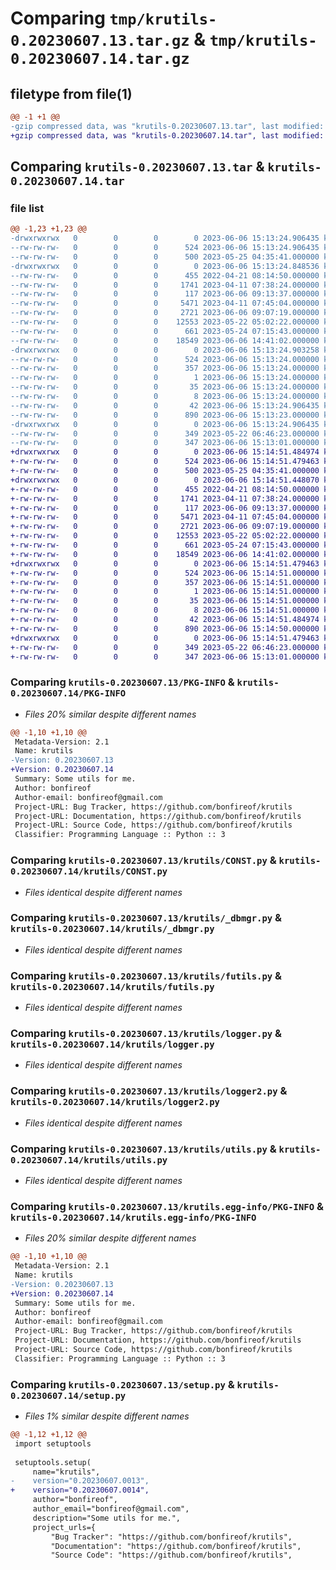 # Comparing `tmp/krutils-0.20230607.13.tar.gz` & `tmp/krutils-0.20230607.14.tar.gz`

## filetype from file(1)

```diff
@@ -1 +1 @@
-gzip compressed data, was "krutils-0.20230607.13.tar", last modified: Tue Jun  6 15:13:24 2023, max compression
+gzip compressed data, was "krutils-0.20230607.14.tar", last modified: Tue Jun  6 15:14:51 2023, max compression
```

## Comparing `krutils-0.20230607.13.tar` & `krutils-0.20230607.14.tar`

### file list

```diff
@@ -1,23 +1,23 @@
-drwxrwxrwx   0        0        0        0 2023-06-06 15:13:24.906435 krutils-0.20230607.13/
--rw-rw-rw-   0        0        0      524 2023-06-06 15:13:24.906435 krutils-0.20230607.13/PKG-INFO
--rw-rw-rw-   0        0        0      500 2023-05-25 04:35:41.000000 krutils-0.20230607.13/README.md
-drwxrwxrwx   0        0        0        0 2023-06-06 15:13:24.848536 krutils-0.20230607.13/krutils/
--rw-rw-rw-   0        0        0      455 2022-04-21 08:14:50.000000 krutils-0.20230607.13/krutils/AppErr.py
--rw-rw-rw-   0        0        0     1741 2023-04-11 07:38:24.000000 krutils-0.20230607.13/krutils/CONST.py
--rw-rw-rw-   0        0        0      117 2023-06-06 09:13:37.000000 krutils-0.20230607.13/krutils/__init__.py
--rw-rw-rw-   0        0        0     5471 2023-04-11 07:45:04.000000 krutils-0.20230607.13/krutils/_dbmgr.py
--rw-rw-rw-   0        0        0     2721 2023-06-06 09:07:19.000000 krutils-0.20230607.13/krutils/futils.py
--rw-rw-rw-   0        0        0    12553 2023-05-22 05:02:22.000000 krutils-0.20230607.13/krutils/logger.py
--rw-rw-rw-   0        0        0      661 2023-05-24 07:15:43.000000 krutils-0.20230607.13/krutils/logger2.py
--rw-rw-rw-   0        0        0    18549 2023-06-06 14:41:02.000000 krutils-0.20230607.13/krutils/utils.py
-drwxrwxrwx   0        0        0        0 2023-06-06 15:13:24.903258 krutils-0.20230607.13/krutils.egg-info/
--rw-rw-rw-   0        0        0      524 2023-06-06 15:13:24.000000 krutils-0.20230607.13/krutils.egg-info/PKG-INFO
--rw-rw-rw-   0        0        0      357 2023-06-06 15:13:24.000000 krutils-0.20230607.13/krutils.egg-info/SOURCES.txt
--rw-rw-rw-   0        0        0        1 2023-06-06 15:13:24.000000 krutils-0.20230607.13/krutils.egg-info/dependency_links.txt
--rw-rw-rw-   0        0        0       35 2023-06-06 15:13:24.000000 krutils-0.20230607.13/krutils.egg-info/requires.txt
--rw-rw-rw-   0        0        0        8 2023-06-06 15:13:24.000000 krutils-0.20230607.13/krutils.egg-info/top_level.txt
--rw-rw-rw-   0        0        0       42 2023-06-06 15:13:24.906435 krutils-0.20230607.13/setup.cfg
--rw-rw-rw-   0        0        0      890 2023-06-06 15:13:23.000000 krutils-0.20230607.13/setup.py
-drwxrwxrwx   0        0        0        0 2023-06-06 15:13:24.906435 krutils-0.20230607.13/test/
--rw-rw-rw-   0        0        0      349 2023-05-22 06:46:23.000000 krutils-0.20230607.13/test/test_futils.py
--rw-rw-rw-   0        0        0      347 2023-06-06 15:13:01.000000 krutils-0.20230607.13/test/test_logger.py
+drwxrwxrwx   0        0        0        0 2023-06-06 15:14:51.484974 krutils-0.20230607.14/
+-rw-rw-rw-   0        0        0      524 2023-06-06 15:14:51.479463 krutils-0.20230607.14/PKG-INFO
+-rw-rw-rw-   0        0        0      500 2023-05-25 04:35:41.000000 krutils-0.20230607.14/README.md
+drwxrwxrwx   0        0        0        0 2023-06-06 15:14:51.448070 krutils-0.20230607.14/krutils/
+-rw-rw-rw-   0        0        0      455 2022-04-21 08:14:50.000000 krutils-0.20230607.14/krutils/AppErr.py
+-rw-rw-rw-   0        0        0     1741 2023-04-11 07:38:24.000000 krutils-0.20230607.14/krutils/CONST.py
+-rw-rw-rw-   0        0        0      117 2023-06-06 09:13:37.000000 krutils-0.20230607.14/krutils/__init__.py
+-rw-rw-rw-   0        0        0     5471 2023-04-11 07:45:04.000000 krutils-0.20230607.14/krutils/_dbmgr.py
+-rw-rw-rw-   0        0        0     2721 2023-06-06 09:07:19.000000 krutils-0.20230607.14/krutils/futils.py
+-rw-rw-rw-   0        0        0    12553 2023-05-22 05:02:22.000000 krutils-0.20230607.14/krutils/logger.py
+-rw-rw-rw-   0        0        0      661 2023-05-24 07:15:43.000000 krutils-0.20230607.14/krutils/logger2.py
+-rw-rw-rw-   0        0        0    18549 2023-06-06 14:41:02.000000 krutils-0.20230607.14/krutils/utils.py
+drwxrwxrwx   0        0        0        0 2023-06-06 15:14:51.479463 krutils-0.20230607.14/krutils.egg-info/
+-rw-rw-rw-   0        0        0      524 2023-06-06 15:14:51.000000 krutils-0.20230607.14/krutils.egg-info/PKG-INFO
+-rw-rw-rw-   0        0        0      357 2023-06-06 15:14:51.000000 krutils-0.20230607.14/krutils.egg-info/SOURCES.txt
+-rw-rw-rw-   0        0        0        1 2023-06-06 15:14:51.000000 krutils-0.20230607.14/krutils.egg-info/dependency_links.txt
+-rw-rw-rw-   0        0        0       35 2023-06-06 15:14:51.000000 krutils-0.20230607.14/krutils.egg-info/requires.txt
+-rw-rw-rw-   0        0        0        8 2023-06-06 15:14:51.000000 krutils-0.20230607.14/krutils.egg-info/top_level.txt
+-rw-rw-rw-   0        0        0       42 2023-06-06 15:14:51.484974 krutils-0.20230607.14/setup.cfg
+-rw-rw-rw-   0        0        0      890 2023-06-06 15:14:50.000000 krutils-0.20230607.14/setup.py
+drwxrwxrwx   0        0        0        0 2023-06-06 15:14:51.479463 krutils-0.20230607.14/test/
+-rw-rw-rw-   0        0        0      349 2023-05-22 06:46:23.000000 krutils-0.20230607.14/test/test_futils.py
+-rw-rw-rw-   0        0        0      347 2023-06-06 15:13:01.000000 krutils-0.20230607.14/test/test_logger.py
```

### Comparing `krutils-0.20230607.13/PKG-INFO` & `krutils-0.20230607.14/PKG-INFO`

 * *Files 20% similar despite different names*

```diff
@@ -1,10 +1,10 @@
 Metadata-Version: 2.1
 Name: krutils
-Version: 0.20230607.13
+Version: 0.20230607.14
 Summary: Some utils for me.
 Author: bonfireof
 Author-email: bonfireof@gmail.com
 Project-URL: Bug Tracker, https://github.com/bonfireof/krutils
 Project-URL: Documentation, https://github.com/bonfireof/krutils
 Project-URL: Source Code, https://github.com/bonfireof/krutils
 Classifier: Programming Language :: Python :: 3
```

### Comparing `krutils-0.20230607.13/krutils/CONST.py` & `krutils-0.20230607.14/krutils/CONST.py`

 * *Files identical despite different names*

### Comparing `krutils-0.20230607.13/krutils/_dbmgr.py` & `krutils-0.20230607.14/krutils/_dbmgr.py`

 * *Files identical despite different names*

### Comparing `krutils-0.20230607.13/krutils/futils.py` & `krutils-0.20230607.14/krutils/futils.py`

 * *Files identical despite different names*

### Comparing `krutils-0.20230607.13/krutils/logger.py` & `krutils-0.20230607.14/krutils/logger.py`

 * *Files identical despite different names*

### Comparing `krutils-0.20230607.13/krutils/logger2.py` & `krutils-0.20230607.14/krutils/logger2.py`

 * *Files identical despite different names*

### Comparing `krutils-0.20230607.13/krutils/utils.py` & `krutils-0.20230607.14/krutils/utils.py`

 * *Files identical despite different names*

### Comparing `krutils-0.20230607.13/krutils.egg-info/PKG-INFO` & `krutils-0.20230607.14/krutils.egg-info/PKG-INFO`

 * *Files 20% similar despite different names*

```diff
@@ -1,10 +1,10 @@
 Metadata-Version: 2.1
 Name: krutils
-Version: 0.20230607.13
+Version: 0.20230607.14
 Summary: Some utils for me.
 Author: bonfireof
 Author-email: bonfireof@gmail.com
 Project-URL: Bug Tracker, https://github.com/bonfireof/krutils
 Project-URL: Documentation, https://github.com/bonfireof/krutils
 Project-URL: Source Code, https://github.com/bonfireof/krutils
 Classifier: Programming Language :: Python :: 3
```

### Comparing `krutils-0.20230607.13/setup.py` & `krutils-0.20230607.14/setup.py`

 * *Files 1% similar despite different names*

```diff
@@ -1,12 +1,12 @@
 import setuptools
 
 setuptools.setup(
     name="krutils",
-    version="0.20230607.0013",
+    version="0.20230607.0014",
     author="bonfireof",
     author_email="bonfireof@gmail.com",
     description="Some utils for me.",
     project_urls={
         "Bug Tracker": "https://github.com/bonfireof/krutils",
         "Documentation": "https://github.com/bonfireof/krutils",
         "Source Code": "https://github.com/bonfireof/krutils",
```

